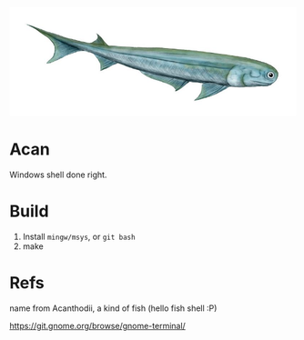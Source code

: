 ![](Acanthodes.jpg)

Acan
====

Windows shell done right. 


Build
=====

1. Install `mingw/msys`, or `git bash`
2. make

Refs
=====
name from Acanthodii, a kind of fish (hello fish shell :P)

https://git.gnome.org/browse/gnome-terminal/
